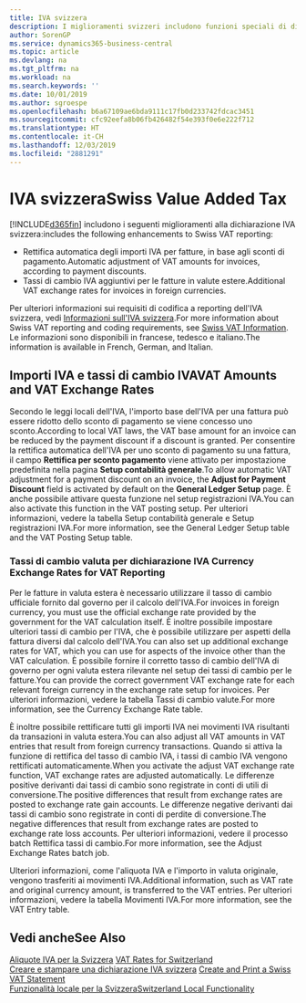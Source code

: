 ```yaml
---
title: IVA svizzera
description: I miglioramenti svizzeri includono funzioni speciali di dichiarazione IVA.
author: SorenGP
ms.service: dynamics365-business-central
ms.topic: article
ms.devlang: na
ms.tgt_pltfrm: na
ms.workload: na
ms.search.keywords: ''
ms.date: 10/01/2019
ms.author: sgroespe
ms.openlocfilehash: b6a67109ae6bda9111c17fb0d233742fdcac3451
ms.sourcegitcommit: cfc92eefa8b06fb426482f54e393f0e6e222f712
ms.translationtype: HT
ms.contentlocale: it-CH
ms.lasthandoff: 12/03/2019
ms.locfileid: "2881291"
---
```

# <a name="swiss-value-added-tax"></a><span data-ttu-id="c6726-103">IVA svizzera</span><span class="sxs-lookup"><span data-stu-id="c6726-103">Swiss Value Added Tax</span></span>
[!INCLUDE[d365fin](../../includes/d365fin_md.md)] <span data-ttu-id="c6726-104">includono i seguenti miglioramenti alla dichiarazione IVA svizzera:</span><span class="sxs-lookup"><span data-stu-id="c6726-104">includes the following enhancements to Swiss VAT reporting:</span></span>  

- <span data-ttu-id="c6726-105">Rettifica automatica degli importi IVA per fatture, in base agli sconti di pagamento.</span><span class="sxs-lookup"><span data-stu-id="c6726-105">Automatic adjustment of VAT amounts for invoices, according to payment discounts.</span></span>  
- <span data-ttu-id="c6726-106">Tassi di cambio IVA aggiuntivi per le fatture in valute estere.</span><span class="sxs-lookup"><span data-stu-id="c6726-106">Additional VAT exchange rates for invoices in foreign currencies.</span></span>  

<span data-ttu-id="c6726-107">Per ulteriori informazioni sui requisiti di codifica a reporting dell'IVA svizzera, vedi [Informazioni sull'IVA svizzera](https://www.estv.admin.ch/estv/en/home/estv-suissetax/sw-hersteller.html).</span><span class="sxs-lookup"><span data-stu-id="c6726-107">For more information about Swiss VAT reporting and coding requirements, see [Swiss VAT Information](https://www.estv.admin.ch/estv/en/home/estv-suissetax/sw-hersteller.html).</span></span> <span data-ttu-id="c6726-108">Le informazioni sono disponibili in francese, tedesco e italiano.</span><span class="sxs-lookup"><span data-stu-id="c6726-108">The information is available in French, German, and Italian.</span></span>  

## <a name="vat-amounts-and-vat-exchange-rates"></a><span data-ttu-id="c6726-109">Importi IVA e tassi di cambio IVA</span><span class="sxs-lookup"><span data-stu-id="c6726-109">VAT Amounts and VAT Exchange Rates</span></span>  
<span data-ttu-id="c6726-110">Secondo le leggi locali dell'IVA, l'importo base dell'IVA per una fattura può essere ridotto dello sconto di pagamento se viene concesso uno sconto.</span><span class="sxs-lookup"><span data-stu-id="c6726-110">According to local VAT laws, the VAT base amount for an invoice can be reduced by the payment discount if a discount is granted.</span></span> <span data-ttu-id="c6726-111">Per consentire la rettifica automatica dell'IVA per uno sconto di pagamento su una fattura, il campo **Rettifica per sconto pagamento** viene attivato per impostazione predefinita nella pagina **Setup contabilità generale**.</span><span class="sxs-lookup"><span data-stu-id="c6726-111">To allow automatic VAT adjustment for a payment discount on an invoice, the **Adjust for Payment Discount** field is activated by default on the **General Ledger Setup** page.</span></span> <span data-ttu-id="c6726-112">È anche possibile attivare questa funzione nel setup registrazioni IVA.</span><span class="sxs-lookup"><span data-stu-id="c6726-112">You can also activate this function in the VAT posting setup.</span></span> <span data-ttu-id="c6726-113">Per ulteriori informazioni, vedere la tabella Setup contabilità generale e Setup registrazioni IVA.</span><span class="sxs-lookup"><span data-stu-id="c6726-113">For more information, see the General Ledger Setup table and the VAT Posting Setup table.</span></span>  

### <a name="currency-exchange-rates-for-vat-reporting"></a><span data-ttu-id="c6726-114">Tassi di cambio valuta per dichiarazione IVA </span><span class="sxs-lookup"><span data-stu-id="c6726-114">Currency Exchange Rates for VAT Reporting</span></span>  
<span data-ttu-id="c6726-115">Per le fatture in valuta estera è necessario utilizzare il tasso di cambio ufficiale fornito dal governo per il calcolo dell'IVA.</span><span class="sxs-lookup"><span data-stu-id="c6726-115">For invoices in foreign currency, you must use the official exchange rate provided by the government for the VAT calculation itself.</span></span> <span data-ttu-id="c6726-116">È inoltre possibile impostare ulteriori tassi di cambio per l'IVA, che è possibile utilizzare per aspetti della fattura diversi dal calcolo dell'IVA.</span><span class="sxs-lookup"><span data-stu-id="c6726-116">You can also set up additional exchange rates for VAT, which you can use for aspects of the invoice other than the VAT calculation.</span></span> <span data-ttu-id="c6726-117">È possibile fornire il corretto tasso di cambio dell'IVA di governo per ogni valuta estera rilevante nel setup dei tassi di cambio per le fatture.</span><span class="sxs-lookup"><span data-stu-id="c6726-117">You can provide the correct government VAT exchange rate for each relevant foreign currency in the exchange rate setup for invoices.</span></span> <span data-ttu-id="c6726-118">Per ulteriori informazioni, vedere la tabella Tassi di cambio valute.</span><span class="sxs-lookup"><span data-stu-id="c6726-118">For more information, see the Currency Exchange Rate table.</span></span>  

<span data-ttu-id="c6726-119">È inoltre possibile rettificare tutti gli importi IVA nei movimenti IVA risultanti da transazioni in valuta estera.</span><span class="sxs-lookup"><span data-stu-id="c6726-119">You can also adjust all VAT amounts in VAT entries that result from foreign currency transactions.</span></span> <span data-ttu-id="c6726-120">Quando si attiva la funzione di rettifica del tasso di cambio IVA, i tassi di cambio IVA vengono rettificati automaticamente.</span><span class="sxs-lookup"><span data-stu-id="c6726-120">When you activate the adjust VAT exchange rate function, VAT exchange rates are adjusted automatically.</span></span> <span data-ttu-id="c6726-121">Le differenze positive derivanti dai tassi di cambio sono registrate in conti di utili di conversione.</span><span class="sxs-lookup"><span data-stu-id="c6726-121">The positive differences that result from exchange rates are posted to exchange rate gain accounts.</span></span> <span data-ttu-id="c6726-122">Le differenze negative derivanti dai tassi di cambio sono registrate in conti di perdite di conversione.</span><span class="sxs-lookup"><span data-stu-id="c6726-122">The negative differences that result from exchange rates are posted to exchange rate loss accounts.</span></span> <span data-ttu-id="c6726-123">Per ulteriori informazioni, vedere il processo batch Rettifica tassi di cambio.</span><span class="sxs-lookup"><span data-stu-id="c6726-123">For more information, see the Adjust Exchange Rates batch job.</span></span>  

<span data-ttu-id="c6726-124">Ulteriori informazioni, come l'aliquota IVA e l'importo in valuta originale, vengono trasferiti ai movimenti IVA.</span><span class="sxs-lookup"><span data-stu-id="c6726-124">Additional information, such as VAT rate and original currency amount, is transferred to the VAT entries.</span></span> <span data-ttu-id="c6726-125">Per ulteriori informazioni, vedere la tabella Movimenti IVA.</span><span class="sxs-lookup"><span data-stu-id="c6726-125">For more information, see the VAT Entry table.</span></span>  

## <a name="see-also"></a><span data-ttu-id="c6726-126">Vedi anche</span><span class="sxs-lookup"><span data-stu-id="c6726-126">See Also</span></span>  
 <span data-ttu-id="c6726-127">[Aliquote IVA per la Svizzera](vat-rates-for-switzerland.md) </span><span class="sxs-lookup"><span data-stu-id="c6726-127">[VAT Rates for Switzerland](vat-rates-for-switzerland.md) </span></span>  
 <span data-ttu-id="c6726-128">[Creare e stampare una dichiarazione IVA svizzera](how-to-create-and-print-a-swiss-vat-statement.md) </span><span class="sxs-lookup"><span data-stu-id="c6726-128">[Create and Print a Swiss VAT Statement](how-to-create-and-print-a-swiss-vat-statement.md) </span></span>  
 [<span data-ttu-id="c6726-129">Funzionalità locale per la Svizzera</span><span class="sxs-lookup"><span data-stu-id="c6726-129">Switzerland Local Functionality</span></span>](switzerland-local-functionality.md)   

